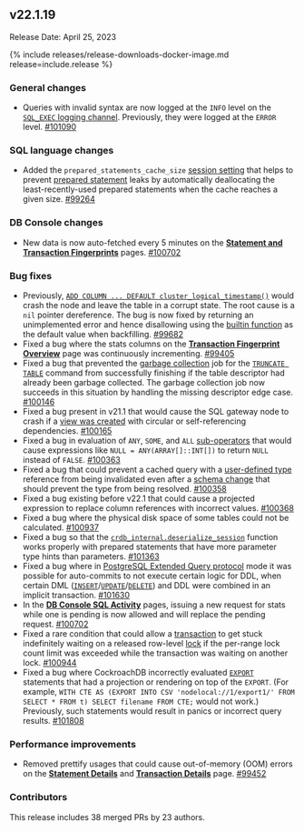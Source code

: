 ## v22.1.19

Release Date: April 25, 2023

{% include releases/release-downloads-docker-image.md release=include.release %}

<h3 id="v22-1-19-general-changes">General changes</h3>

- Queries with invalid syntax are now logged at the `INFO` level on the [`SQL_EXEC` logging channel](https://www.cockroachlabs.com/docs/v22.1/sql-audit-logging). Previously, they were logged at the `ERROR` level. [#101090][#101090]

<h3 id="v22-1-19-sql-language-changes">SQL language changes</h3>

- Added the `prepared_statements_cache_size` [session setting](https://www.cockroachlabs.com/docs/v22.1/set-vars) that helps to prevent [prepared statement](https://www.cockroachlabs.com/docs/v22.1/savepoint#savepoints-and-prepared-statements) leaks by automatically deallocating the least-recently-used prepared statements when the cache reaches a given size. [#99264][#99264]

<h3 id="v22-1-19-db-console-changes">DB Console changes</h3>

- New data is now auto-fetched every 5 minutes on the [**Statement and Transaction Fingerprints**](https://www.cockroachlabs.com/docs/v22.1/ui-statements-page#statement-fingerprint-page) pages. [#100702][#100702]

<h3 id="v22-1-19-bug-fixes">Bug fixes</h3>

- Previously, [`ADD COLUMN ... DEFAULT cluster_logical_timestamp()`](https://www.cockroachlabs.com/docs/v22.1/alter-table) would crash the node and leave the table in a corrupt state. The root cause is a `nil` pointer dereference. The bug is now fixed by returning an unimplemented error and hence disallowing using the [builtin function](https://www.cockroachlabs.com/docs/v22.1/functions-and-operators#array-functions) as the default value when backfilling. [#99682][#99682]
- Fixed a bug where the stats columns on the [**Transaction Fingerprint Overview**](https://www.cockroachlabs.com/docs/v22.1/ui-transactions-page#transaction-details-page) page was continuously incrementing. [#99405][#99405]
- Fixed a bug that prevented the [garbage collection](https://www.cockroachlabs.com/docs/v22.1/architecture/storage-layer#garbage-collection) job for the [`TRUNCATE TABLE`](https://www.cockroachlabs.com/docs/v22.1/truncate) command from successfully finishing if the table descriptor had already been garbage collected. The garbage collection job now succeeds in this situation by handling the missing descriptor edge case. [#100146][#100146]
- Fixed a bug present in v21.1 that would cause the SQL gateway node to crash if a [view was created](https://www.cockroachlabs.com/docs/v22.1/create-view) with circular or self-referencing dependencies. [#100165][#100165]
- Fixed a bug in evaluation of `ANY`, `SOME`, and `ALL` [sub-operators](https://www.cockroachlabs.com/docs/v22.1/functions-and-operators#operators) that would cause expressions like `NULL = ANY(ARRAY[]::INT[])` to return `NULL` instead of `FALSE`. [#100363][#100363]
- Fixed a bug that could prevent a cached query with a [user-defined type](https://www.cockroachlabs.com/docs/v22.1/create-type) reference from being invalidated even after a [schema change](https://www.cockroachlabs.com/docs/v22.1/online-schema-changes) that should prevent the type from being resolved. [#100358][#100358]
- Fixed a bug existing before v22.1 that could cause a projected expression to replace column references with incorrect values. [#100368][#100368]
- Fixed a bug where the physical disk space of some tables could not be calculated. [#100937][#100937]
- Fixed a bug so that the [`crdb_internal.deserialize_session`](https://www.cockroachlabs.com/docs/v22.1/crdb-internal) function works properly with prepared statements that have more parameter type hints than parameters. [#101363][#101363]
- Fixed a bug where in [PostgreSQL Extended Query protocol](https://www.postgresql.org/docs/10/protocol-flow.html#PROTOCOL-FLOW-EXT-QUERY) mode it was possible for auto-commits to not execute certain logic for DDL, when certain DML ([`INSERT`](https://www.cockroachlabs.com/docs/v22.1/insert)/[`UPDATE`](https://www.cockroachlabs.com/docs/v22.1/update)/[`DELETE`](https://www.cockroachlabs.com/docs/v22.1/delete)) and DDL were combined in an implicit transaction. [#101630][#101630]
- In the [**DB Console SQL Activity**](https://www.cockroachlabs.com/docs/v22.1/ui-overview#sql-activity) pages, issuing a new request for stats while one is pending is now allowed and will replace the pending request. [#100702][#100702]
- Fixed a rare condition that could allow a [transaction](https://www.cockroachlabs.com/docs/v22.1/transactions) to get stuck indefinitely waiting on a released row-level [lock](https://www.cockroachlabs.com/docs/v22.1/architecture/transaction-layer#concurrency-control) if the per-range lock count limit was exceeded while the transaction was waiting on another lock. [#100944][#100944]
- Fixed a bug where CockroachDB incorrectly evaluated [`EXPORT`](https://www.cockroachlabs.com/docs/v22.1/export) statements that had a projection or rendering on top of the `EXPORT`. (For example, `WITH CTE AS (EXPORT INTO CSV 'nodelocal://1/export1/' FROM SELECT * FROM t) SELECT filename FROM CTE;` would not work.) Previously, such statements would result in panics or incorrect query results. [#101808][#101808]

<h3 id="v22-1-19-performance-improvements">Performance improvements</h3>

- Removed prettify usages that could cause out-of-memory (OOM) errors on the [**Statement Details**](https://www.cockroachlabs.com/docs/v22.1/ui-statements-page) and [**Transaction Details**](https://www.cockroachlabs.com/docs/v22.1/ui-transactions-page) page. [#99452][#99452]

<div class="release-note-contributors" markdown="1">

<h3 id="v22-1-19-contributors">Contributors</h3>

This release includes 38 merged PRs by 23 authors.

</div>

[#100146]: https://github.com/cockroachdb/cockroach/pull/100146
[#100165]: https://github.com/cockroachdb/cockroach/pull/100165
[#100358]: https://github.com/cockroachdb/cockroach/pull/100358
[#100363]: https://github.com/cockroachdb/cockroach/pull/100363
[#100368]: https://github.com/cockroachdb/cockroach/pull/100368
[#100702]: https://github.com/cockroachdb/cockroach/pull/100702
[#100937]: https://github.com/cockroachdb/cockroach/pull/100937
[#100944]: https://github.com/cockroachdb/cockroach/pull/100944
[#101090]: https://github.com/cockroachdb/cockroach/pull/101090
[#101363]: https://github.com/cockroachdb/cockroach/pull/101363
[#101630]: https://github.com/cockroachdb/cockroach/pull/101630
[#101808]: https://github.com/cockroachdb/cockroach/pull/101808
[#99264]: https://github.com/cockroachdb/cockroach/pull/99264
[#99405]: https://github.com/cockroachdb/cockroach/pull/99405
[#99452]: https://github.com/cockroachdb/cockroach/pull/99452
[#99682]: https://github.com/cockroachdb/cockroach/pull/99682
